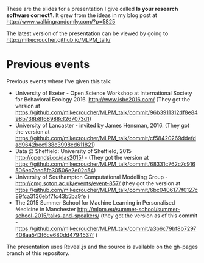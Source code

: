 These are the slides for a presentation I give called **Is your research software correct?**. It grew from the ideas in my blog post at http://www.walkingrandomly.com/?p=5825 

The latest version of the presentation can be viewed by going to http://mikecroucher.github.io/MLPM_talk/

# Previous events
Previous events where I've given this talk: 

* University of Exeter - Open Science Workshop at International Society for Behavioral Ecology 2016. http://www.isbe2016.com/ (They got the version at https://github.com/mikecroucher/MLPM_talk/commit/96b3911312df8e8498b738b8f68988cf267073d1)
* University of Lancaster - invited by James Hensman, 2016. (They got the version at https://github.com/mikecroucher/MLPM_talk/commit/cf58420269ddefdad9642bec938c3998cd611821)
* Data @ Sheffield: University of Sheffield, 2015 http://opendsi.cc/das2015/ - (They got the version at https://github.com/mikecroucher/MLPM_talk/commit/68331c762c7c916506ec7ced5fa30506e2e02c54)
* University of Southampton Computational Modelling Group - http://cmg.soton.ac.uk/events/event-857/ (they got the version at https://github.com/mikecroucher/MLPM_talk/commit/6bc0406177f0127c89fca3136ebf7fc43b5ba9fe )
* The 2015 Summer School for Machine Learning in Personalised Medicine in Manchester http://mlpm.eu/summer-school/summer-school-2015/talks-and-speakers/ (they got the version as of this commit - https://github.com/mikecroucher/MLPM_talk/commit/a3b6c79bf8b7297408aa543f6ce680dd4794537f )

The presentation uses Reveal.js and the source is available on the gh-pages branch of this repository.
